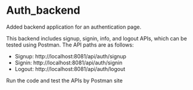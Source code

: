 ﻿# Auth_backend
 Added backend application for an authentication page.

This backend includes signup, signin, info, and logout APIs, which can be tested using Postman. The API paths are as follows:
- Signup: http://localhost:8081/api/auth/signup
- Signin: http://localhost:8081/api/auth/signin
- Logout: http://localhost:8081/api/auth/logout

 Run the code and  test the APIs by Postman site


